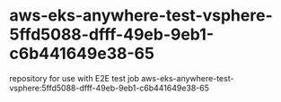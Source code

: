 # aws-eks-anywhere-test-vsphere-5ffd5088-dfff-49eb-9eb1-c6b441649e38-65
repository for use with E2E test job aws-eks-anywhere-test-vsphere:5ffd5088-dfff-49eb-9eb1-c6b441649e38-65
